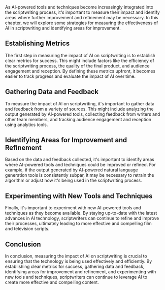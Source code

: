 

As AI-powered tools and techniques become increasingly integrated into the scriptwriting process, it's important to measure their impact and identify areas where further improvement and refinement may be necessary. In this chapter, we will explore some strategies for measuring the effectiveness of AI in scriptwriting and identifying areas for improvement.

Establishing Metrics
--------------------

The first step in measuring the impact of AI on scriptwriting is to establish clear metrics for success. This might include factors like the efficiency of the scriptwriting process, the quality of the final product, and audience engagement and reception. By defining these metrics upfront, it becomes easier to track progress and evaluate the impact of AI over time.

Gathering Data and Feedback
---------------------------

To measure the impact of AI on scriptwriting, it's important to gather data and feedback from a variety of sources. This might include analyzing the output generated by AI-powered tools, collecting feedback from writers and other team members, and tracking audience engagement and reception using analytics tools.

Identifying Areas for Improvement and Refinement
------------------------------------------------

Based on the data and feedback collected, it's important to identify areas where AI-powered tools and techniques could be improved or refined. For example, if the output generated by AI-powered natural language generation tools is consistently subpar, it may be necessary to retrain the algorithm or adjust how it's being used in the scriptwriting process.

Experimenting with New Tools and Techniques
-------------------------------------------

Finally, it's important to experiment with new AI-powered tools and techniques as they become available. By staying up-to-date with the latest advances in AI technology, scriptwriters can continue to refine and improve their processes, ultimately leading to more effective and compelling film and television scripts.

Conclusion
----------

In conclusion, measuring the impact of AI on scriptwriting is crucial to ensuring that the technology is being used effectively and efficiently. By establishing clear metrics for success, gathering data and feedback, identifying areas for improvement and refinement, and experimenting with new tools and techniques, scriptwriters can continue to leverage AI to create more effective and compelling content.
